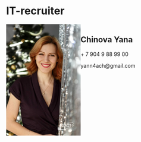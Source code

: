 
# IT-recruiter

<div style="display:flex;flex-direction:row"> 
  
<!-- ![](Chinova_foto1.jpg) -->
  <img src="Chinova_foto1.jpg" alt="photo" width="200"/>
  <div>
    <h2> Chinova Yana </h2>
    <p> + 7 904 9 88 99 00 </p>
    <p> yann4ach@gmail.com </p>
  </div>
</div>
